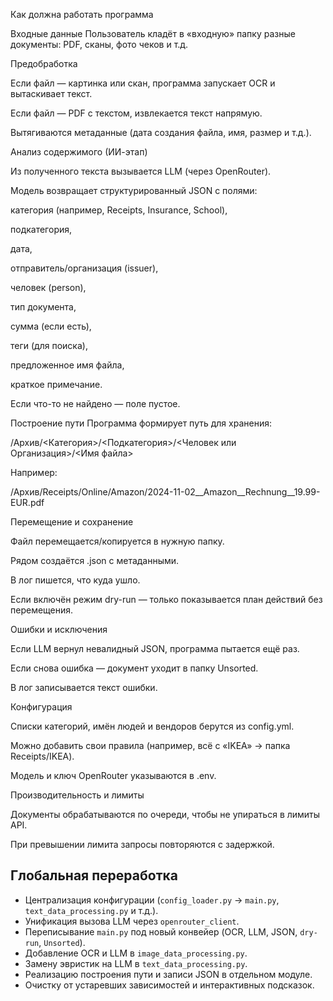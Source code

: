 Как должна работать программа

Входные данные
Пользователь кладёт в «входную» папку разные документы: PDF, сканы, фото чеков и т.д.

Предобработка

Если файл — картинка или скан, программа запускает OCR и вытаскивает текст.

Если файл — PDF с текстом, извлекается текст напрямую.

Вытягиваются метаданные (дата создания файла, имя, размер и т.д.).

Анализ содержимого (ИИ-этап)

Из полученного текста вызывается LLM (через OpenRouter).

Модель возвращает структурированный JSON с полями:

категория (например, Receipts, Insurance, School),

подкатегория,

дата,

отправитель/организация (issuer),

человек (person),

тип документа,

сумма (если есть),

теги (для поиска),

предложенное имя файла,

краткое примечание.

Если что-то не найдено — поле пустое.

Построение пути
Программа формирует путь для хранения:

/Архив/<Категория>/<Подкатегория>/<Человек или Организация>/<Имя файла>


Например:

/Архив/Receipts/Online/Amazon/2024-11-02__Amazon__Rechnung__19.99-EUR.pdf


Перемещение и сохранение

Файл перемещается/копируется в нужную папку.

Рядом создаётся .json с метаданными.

В лог пишется, что куда ушло.

Если включён режим dry-run — только показывается план действий без перемещения.

Ошибки и исключения

Если LLM вернул невалидный JSON, программа пытается ещё раз.

Если снова ошибка — документ уходит в папку Unsorted.

В лог записывается текст ошибки.

Конфигурация

Списки категорий, имён людей и вендоров берутся из config.yml.

Можно добавить свои правила (например, всё с «IKEA» → папка Receipts/IKEA).

Модель и ключ OpenRouter указываются в .env.

Производительность и лимиты

Документы обрабатываются по очереди, чтобы не упираться в лимиты API.

При превышении лимита запросы повторяются с задержкой.

Глобальная переработка
----------------------

- Централизация конфигурации (`config_loader.py` → `main.py`, `text_data_processing.py` и т.д.).
- Унификация вызова LLM через `openrouter_client`.
- Переписывание `main.py` под новый конвейер (OCR, LLM, JSON, `dry-run`, `Unsorted`).
- Добавление OCR и LLM в `image_data_processing.py`.
- Замену эвристик на LLM в `text_data_processing.py`.
- Реализацию построения пути и записи JSON в отдельном модуле.
- Очистку от устаревших зависимостей и интерактивных подсказок.
